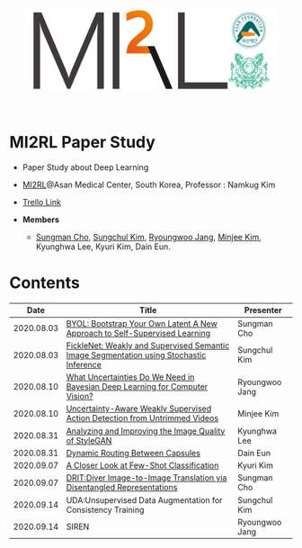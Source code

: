 <p align="center"><img src='./imgs/MI2RL_logo.png' width="440" height="150"></p>

<br>

# MI2RL Paper Study

* Paper Study about Deep Learning
* [MI2RL](https://www.mi2rl.co/)@Asan Medical Center, South Korea, Professor :  Namkug Kim
* [Trello Link](https://trello.com/invite/b/of6U0rlr/d876391847be8e88252bb0dcd05eb0f8/mi2rl-paperstudy)

* **Members**
  * [Sungman Cho](https://github.com/Sungman-Cho), [Sungchul Kim](https://github.com/rlatjcj), [Ryoungwoo Jang](https://github.com/jryoungw), [Minjee Kim](https://github.com/minjeekim00), Kyunghwa Lee, Kyuri Kim, Dain Eun.

# Contents

| Date       | Title                                                        | Presenter       |
| ---------- | ------------------------------------------------------------ | --------------- |
| 2020.08.03 | [BYOL: Bootstrap Your Own Latent A New Approach to Self-Supervised Learning](https://github.com/mi2rl/MI2RL-PaperStudy/blob/master/reviews/200803_BYOL.pdf) | Sungman Cho     |
| 2020.08.03 | [FickleNet: Weakly and Supervised Semantic Image Segmentation using Stochastic Inference](https://github.com/mi2rl/MI2RL-PaperStudy/blob/master/reviews/200803_FickleNet.%20Weakly%20and%20Semi-supervised%20Semantic%20Image%20Segmentation%20using%20Stochastic%20Inference.pdf) | Sungchul Kim    |
| 2020.08.10 | [What Uncertainties Do We Need in Bayesian Deep Learning for Computer Vision?](https://github.com/mi2rl/MI2RL-PaperStudy/blob/master/reviews/200810_What%20Uncertainties%20Do%20We%20Need%20in%20Bayesian%20Deep%20Learning%20for%20Computer%20Vision%3F.pdf) | Ryoungwoo  Jang |
| 2020.08.10 | [Uncertainty-Aware Weakly Supervised Action Detection from Untrimmed Videos](https://github.com/mi2rl/MI2RL-PaperStudy/blob/master/reviews/200810_Uncertainty-Aware%20Weakly%20Supervised%20Action%20Detection%20from%20Untrimmed%20Videos.pdf) | Minjee Kim      |
| 2020.08.31 | [Analyzing and Improving the Image Quality of StyleGAN](https://github.com/mi2rl/MI2RL-PaperStudy/blob/master/reviews/200831_StyleGAN.pdf) | Kyunghwa Lee    |
| 2020.08.31 | [Dynamic Routing Between Capsules](https://github.com/mi2rl/MI2RL-PaperStudy/blob/master/reviews/200831_Dynamic%20Routing%20Between%20Capsules.pdf) | Dain Eun        |
| 2020.09.07 | [A Closer Look at Few-Shot Classification](https://github.com/mi2rl/MI2RL-PaperStudy/blob/master/reviews/200907_A%20Closer%20look%20at%20Few-Shot%20Classification.pdf) | Kyuri Kim       |
| 2020.09.07 | [DRIT:Diver Image-to-Image Translation via Disentangled Representations](https://github.com/mi2rl/MI2RL-PaperStudy/blob/master/reviews/200907_DRIT.pdf) | Sungman Cho     |
| 2020.09.14 | UDA:Unsupervised Data Augmentation for Consistency Training  | Sungchul Kim    |
| 2020.09.14 | SIREN                                                        | Ryoungwoo Jang  |

